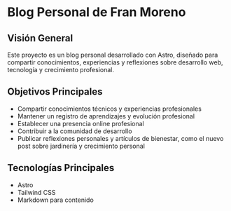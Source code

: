 # Blog Personal de Fran Moreno

## Visión General

Este proyecto es un blog personal desarrollado con Astro, diseñado para compartir conocimientos, experiencias y reflexiones sobre desarrollo web, tecnología y crecimiento profesional.

## Objetivos Principales

- Compartir conocimientos técnicos y experiencias profesionales
- Mantener un registro de aprendizajes y evolución profesional
- Establecer una presencia online profesional
- Contribuir a la comunidad de desarrollo
- Publicar reflexiones personales y artículos de bienestar, como el nuevo post sobre jardinería y crecimiento personal

## Tecnologías Principales

- Astro
- Tailwind CSS
- Markdown para contenido
